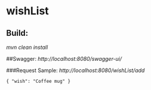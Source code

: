 # wishList

## Build:
 _mvn clean install_

##Swagger:
_http://localhost:8080/swagger-ui/_

###Request Sample:
_http://localhost:8080/wishList/add_

`{
  "wish": "Coffee mug"
}`
